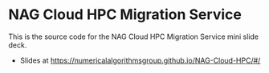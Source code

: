 # NAG Cloud HPC Migration Service

This is the source code for the NAG Cloud HPC Migration Service mini slide deck.

* Slides at https://numericalalgorithmsgroup.github.io/NAG-Cloud-HPC/#/
